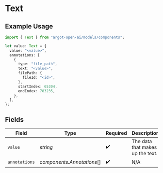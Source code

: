 # Text

## Example Usage

```typescript
import { Text } from "argot-open-ai/models/components";

let value: Text = {
  value: "<value>",
  annotations: [
    {
      type: "file_path",
      text: "<value>",
      filePath: {
        fileId: "<id>",
      },
      startIndex: 65304,
      endIndex: 783235,
    },
  ],
};
```

## Fields

| Field                            | Type                             | Required                         | Description                      |
| -------------------------------- | -------------------------------- | -------------------------------- | -------------------------------- |
| `value`                          | *string*                         | :heavy_check_mark:               | The data that makes up the text. |
| `annotations`                    | *components.Annotations*[]       | :heavy_check_mark:               | N/A                              |